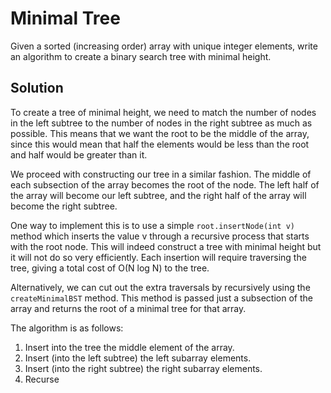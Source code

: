 # Minimal Tree

Given a sorted (increasing order) array with unique integer elements, write an algorithm to create a binary search
tree with minimal height.
 
## Solution

To create a tree of minimal height, we need to match the number of nodes in the left subtree to the number of nodes
in the right subtree as much as possible. This means that we want the root to be the middle of the array, since this
would mean that half the elements would be less than the root and half would be greater than it.

We proceed with constructing our tree in a similar fashion. The middle of each subsection of the array becomes the
root of the node. The left half of the array will become our left subtree, and the right half of the array will
become the right subtree.

One way to implement this is to use a simple `root.insertNode(int v)` method which inserts the value v through a
recursive process that starts with the root node. This will indeed construct a tree with minimal height but it will
not do so very efficiently. Each insertion will require traversing the tree, giving a total cost of O(N log N) to the
tree.

Alternatively, we can cut out the extra traversals by recursively using the `createMinimalBST` method. This method is
passed just a subsection of the array and returns the root of a minimal tree for that array.

The algorithm is as follows:

1. Insert into the tree the middle element of the array.
2. Insert (into the left subtree) the left subarray elements.
3. Insert (into the right subtree) the right subarray elements.
4. Recurse